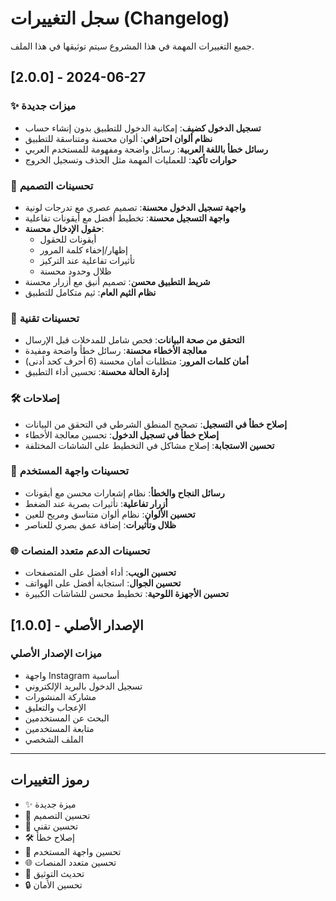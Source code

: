 # سجل التغييرات (Changelog)

جميع التغييرات المهمة في هذا المشروع سيتم توثيقها في هذا الملف.

## [2.0.0] - 2024-06-27

### ✨ ميزات جديدة
- **تسجيل الدخول كضيف**: إمكانية الدخول للتطبيق بدون إنشاء حساب
- **نظام ألوان احترافي**: ألوان محسنة ومتناسقة للتطبيق
- **رسائل خطأ باللغة العربية**: رسائل واضحة ومفهومة للمستخدم العربي
- **حوارات تأكيد**: للعمليات المهمة مثل الحذف وتسجيل الخروج

### 🎨 تحسينات التصميم
- **واجهة تسجيل الدخول محسنة**: تصميم عصري مع تدرجات لونية
- **واجهة التسجيل محسنة**: تخطيط أفضل مع أيقونات تفاعلية
- **حقول الإدخال محسنة**: 
  - أيقونات للحقول
  - إظهار/إخفاء كلمة المرور
  - تأثيرات تفاعلية عند التركيز
  - ظلال وحدود محسنة
- **شريط التطبيق محسن**: تصميم أنيق مع أزرار محسنة
- **نظام الثيم العام**: ثيم متكامل للتطبيق

### 🔧 تحسينات تقنية
- **التحقق من صحة البيانات**: فحص شامل للمدخلات قبل الإرسال
- **معالجة الأخطاء محسنة**: رسائل خطأ واضحة ومفيدة
- **أمان كلمات المرور**: متطلبات أمان محسنة (6 أحرف كحد أدنى)
- **إدارة الحالة محسنة**: تحسين أداء التطبيق

### 🛠️ إصلاحات
- **إصلاح خطأ في التسجيل**: تصحيح المنطق الشرطي في التحقق من البيانات
- **إصلاح خطأ في تسجيل الدخول**: تحسين معالجة الأخطاء
- **تحسين الاستجابة**: إصلاح مشاكل في التخطيط على الشاشات المختلفة

### 📱 تحسينات واجهة المستخدم
- **رسائل النجاح والخطأ**: نظام إشعارات محسن مع أيقونات
- **أزرار تفاعلية**: تأثيرات بصرية عند الضغط
- **تحسين الألوان**: نظام ألوان متناسق ومريح للعين
- **ظلال وتأثيرات**: إضافة عمق بصري للعناصر

### 🌐 تحسينات الدعم متعدد المنصات
- **تحسين الويب**: أداء أفضل على المتصفحات
- **تحسين الجوال**: استجابة أفضل على الهواتف
- **تحسين الأجهزة اللوحية**: تخطيط محسن للشاشات الكبيرة

## [1.0.0] - الإصدار الأصلي

### ميزات الإصدار الأصلي
- واجهة Instagram أساسية
- تسجيل الدخول بالبريد الإلكتروني
- مشاركة المنشورات
- الإعجاب والتعليق
- البحث عن المستخدمين
- متابعة المستخدمين
- الملف الشخصي

---

## رموز التغييرات

- ✨ ميزة جديدة
- 🎨 تحسين التصميم
- 🔧 تحسين تقني
- 🛠️ إصلاح خطأ
- 📱 تحسين واجهة المستخدم
- 🌐 تحسين متعدد المنصات
- 📝 تحديث التوثيق
- 🔒 تحسين الأمان